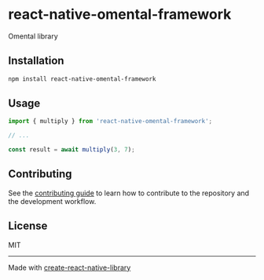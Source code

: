 # react-native-omental-framework

Omental library

## Installation

```sh
npm install react-native-omental-framework
```

## Usage

```js
import { multiply } from 'react-native-omental-framework';

// ...

const result = await multiply(3, 7);
```

## Contributing

See the [contributing guide](CONTRIBUTING.md) to learn how to contribute to the repository and the development workflow.

## License

MIT

---

Made with [create-react-native-library](https://github.com/callstack/react-native-builder-bob)
